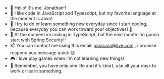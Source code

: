- 👋 Hello! it's me, Jonathan!!
- 👀 I like code in JavaScript and Typescript, but my favorite language at the moment is Java!
- 📒 I try to do or learn something new everyday since i start coding, because everyday you can work toward your objectives! 🎯
- 💯 At the moment im coding in TypeScript, but the next month i'm gonna start with Spring Security!!
- 📫 You can contact me using this email: jonacara@live.com , i promise respond you message quick 😅
- 🎮 I love play games when i'm not learning new things!
- 🤔 Remember, you have only one life and it's short, use all your days to work or learn something.
